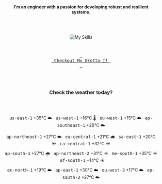 <h4 align="center">I'm an engineer with a passion for developing robust and resilient systems.</h4>

<div align="center">
  <br/><br/>

![My Skills](https://go-skill-icons.vercel.app/api/icons?i=aws,azure,ts,go,docker,kubernetes,argocd,python&perline=4&theme=light)

<br/>

[<kbd> <br> Checkout My Grotto 🍵! <br> </kbd>](https://sathirak.me/)
  
</div>

<br/>
<br/>

<h3 align="center">Check the weather today?</h3>
<!-- start-daily-update -->
<div align="center">
  <!-- Updated on Mon Jul 28 02:04:46 UTC 2025 --><br><br>

  <kbd>us-east-1</kbd> +35°C ☁️ &nbsp; 
  <kbd>us-west-1</kbd> +16°C 🌡️ &nbsp; 
  <kbd>eu-west-1</kbd> +15°C ☁️ &nbsp; 
  <kbd>ap-southeast-1</kbd> +29°C ☁️ <br>

  <kbd>ap-northeast-1</kbd> +27°C ☁️ &nbsp; 
  <kbd>eu-central-1</kbd> +21°C 🌧️ &nbsp; 
  <kbd>sa-east-1</kbd> +20°C ☀️ &nbsp; 
  <kbd>ca-central-1</kbd> +32°C ☀️ <br>

  <kbd>ap-south-1</kbd> +27°C 🌧️ &nbsp; 
  <kbd>ap-northeast-2</kbd> +31°C ☀️ &nbsp; 
  <kbd>me-south-1</kbd> +35°C ☀️ &nbsp; 
  <kbd>af-south-1</kbd> +14°C ☀️ <br>

  <kbd>eu-north-1</kbd> +19°C ☁️ &nbsp; 
  <kbd>ap-east-1</kbd> +30°C ☁️ &nbsp; 
  <kbd>eu-west-3</kbd> +17°C ☁️ &nbsp; 
  <kbd>ap-south-2</kbd> +27°C ☁️
</div>
<!-- end-daily-update -->

